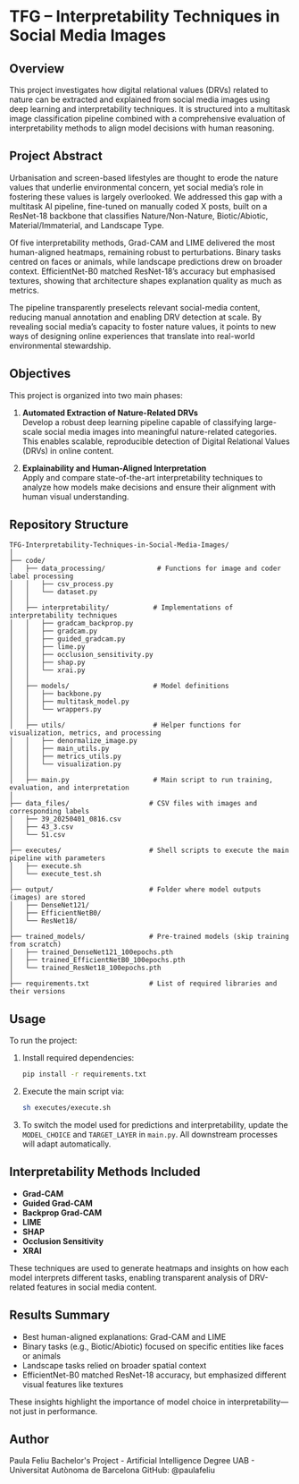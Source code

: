 # TFG – Interpretability Techniques in Social Media Images

## Overview

This project investigates how digital relational values (DRVs) related to nature can be extracted and explained from social media images using deep learning and interpretability techniques. It is structured into a multitask image classification pipeline combined with a comprehensive evaluation of interpretability methods to align model decisions with human reasoning.

## Project Abstract

Urbanisation and screen-based lifestyles are thought to erode the nature values that underlie environmental concern, yet social media’s role in fostering these values is largely overlooked. We addressed this gap with a multitask AI pipeline, fine-tuned on manually coded X posts, built on a ResNet-18 backbone that classifies Nature/Non-Nature, Biotic/Abiotic, Material/Immaterial, and Landscape Type. 

Of five interpretability methods, Grad-CAM and LIME delivered the most human-aligned heatmaps, remaining robust to perturbations. Binary tasks centred on faces or animals, while landscape predictions drew on broader context. EfficientNet-B0 matched ResNet-18’s accuracy but emphasised textures, showing that architecture shapes explanation quality as much as metrics. 

The pipeline transparently preselects relevant social-media content, reducing manual annotation and enabling DRV detection at scale. By revealing social media’s capacity to foster nature values, it points to new ways of designing online experiences that translate into real-world environmental stewardship.

## Objectives

This project is organized into two main phases:

1. **Automated Extraction of Nature-Related DRVs**  
   Develop a robust deep learning pipeline capable of classifying large-scale social media images into meaningful nature-related categories. This enables scalable, reproducible detection of Digital Relational Values (DRVs) in online content.

2. **Explainability and Human-Aligned Interpretation**  
   Apply and compare state-of-the-art interpretability techniques to analyze how models make decisions and ensure their alignment with human visual understanding.

## Repository Structure

```
TFG-Interpretability-Techniques-in-Social-Media-Images/
│
├── code/
│   ├── data_processing/             # Functions for image and coder label processing
│   │   ├── csv_process.py
│   │   └── dataset.py
│   │
│   ├── interpretability/           # Implementations of interpretability techniques
│   │   ├── gradcam_backprop.py
│   │   ├── gradcam.py
│   │   ├── guided_gradcam.py
│   │   ├── lime.py
│   │   ├── occlusion_sensitivity.py
│   │   ├── shap.py
│   │   └── xrai.py
│   │
│   ├── models/                     # Model definitions
│   │   ├── backbone.py
│   │   ├── multitask_model.py
│   │   └── wrappers.py
│   │
│   ├── utils/                      # Helper functions for visualization, metrics, and processing
│   │   ├── denormalize_image.py
│   │   ├── main_utils.py
│   │   ├── metrics_utils.py
│   │   └── visualization.py
│   │
│   ├── main.py                     # Main script to run training, evaluation, and interpretation
│
├── data_files/                    # CSV files with images and corresponding labels
│   ├── 39_20250401_0816.csv
│   ├── 43_3.csv
│   └── 51.csv
│
├── executes/                      # Shell scripts to execute the main pipeline with parameters
│   ├── execute.sh
│   └── execute_test.sh
│
├── output/                        # Folder where model outputs (images) are stored
│   ├── DenseNet121/
│   ├── EfficientNetB0/
│   └── ResNet18/
│
├── trained_models/                # Pre-trained models (skip training from scratch)
│   ├── trained_DenseNet121_100epochs.pth
│   ├── trained_EfficientNetB0_100epochs.pth
│   └── trained_ResNet18_100epochs.pth
│
├── requirements.txt               # List of required libraries and their versions
```

## Usage

To run the project:

1. Install required dependencies:
   ```bash
   pip install -r requirements.txt
   ```

2. Execute the main script via:
   ```bash
   sh executes/execute.sh
   ```

3. To switch the model used for predictions and interpretability, update the `MODEL_CHOICE` and `TARGET_LAYER` in `main.py`. All downstream processes will adapt automatically.

## Interpretability Methods Included

- **Grad-CAM**
- **Guided Grad-CAM**
- **Backprop Grad-CAM**
- **LIME**
- **SHAP**
- **Occlusion Sensitivity**
- **XRAI**

These techniques are used to generate heatmaps and insights on how each model interprets different tasks, enabling transparent analysis of DRV-related features in social media content.

## Results Summary
- Best human-aligned explanations: Grad-CAM and LIME
- Binary tasks (e.g., Biotic/Abiotic) focused on specific entities like faces or animals
- Landscape tasks relied on broader spatial context
- EfficientNet-B0 matched ResNet-18 accuracy, but emphasized different visual features like textures

These insights highlight the importance of model choice in interpretability—not just in performance.

## Author
Paula Feliu
Bachelor's Project - Artificial Intelligence Degree
UAB - Universitat Autònoma de Barcelona
GitHub: @paulafeliu
